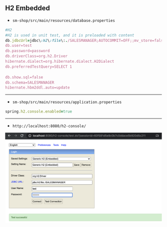 ## H2 Embedded

- `sm-shop/src/main/resources/database.properties`


```ruby
#H2
#H2 is used in unit test, and it is preloaded with content
db.jdbcUrl=jdbc\:h2\:file\:./SALESMANAGER;AUTOCOMMIT=OFF;;mv_store=false;INIT\=CREATE SCHEMA IF NOT EXISTS SALESMANAGER
db.user=test
db.password=password
db.driverClass=org.h2.Driver
hibernate.dialect=org.hibernate.dialect.H2Dialect
db.preferredTestQuery=SELECT 1

db.show.sql=false
db.schema=SALESMANAGER
hibernate.hbm2ddl.auto=update
```

---


- `sm-shop/src/main/resources/application.properties`


```ruby
spring.h2.console.enabled=true
```


---

- `http://localhost:8080/h2-console/`


![](img/2021-01-26-17-40-13.png)




